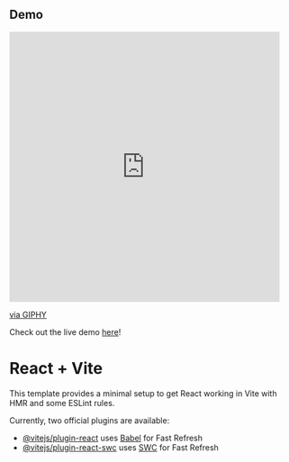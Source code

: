 ## Demo

<iframe src="https://giphy.com/embed/hXIFj18RB2uaj5HQj5" width="480" height="480" frameBorder="0" class="giphy-embed" allowFullScreen></iframe><p><a href="https://giphy.com/gifs/mafs-married-at-first-sight-marriedau-australia-hXIFj18RB2uaj5HQj5">via GIPHY</a></p>

Check out the live demo [here](https://i-phone-15-apple-website-dyrrov7jk-muasya-silas-projects.vercel.app/)!


# React + Vite

This template provides a minimal setup to get React working in Vite with HMR and some ESLint rules.

Currently, two official plugins are available:

- [@vitejs/plugin-react](https://github.com/vitejs/vite-plugin-react/blob/main/packages/plugin-react/README.md) uses [Babel](https://babeljs.io/) for Fast Refresh
- [@vitejs/plugin-react-swc](https://github.com/vitejs/vite-plugin-react-swc) uses [SWC](https://swc.rs/) for Fast Refresh


